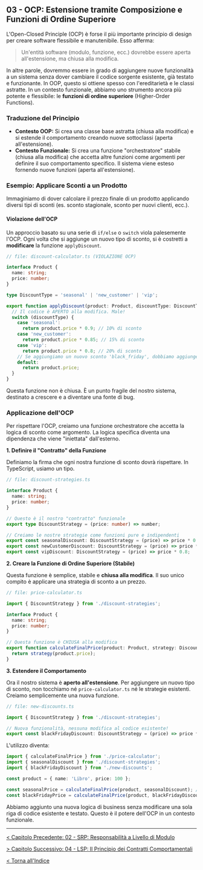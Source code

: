 ## 03 - OCP: Estensione tramite Composizione e Funzioni di Ordine Superiore

L'Open-Closed Principle (OCP) è forse il più importante principio di design per creare software flessibile e manutenibile. Esso afferma:

> Un'entità software (modulo, funzione, ecc.) dovrebbe essere aperta all'estensione, ma chiusa alla modifica.

In altre parole, dovremmo essere in grado di aggiungere nuove funzionalità a un sistema senza dover cambiare il codice sorgente esistente, già testato e funzionante. In OOP, questo si ottiene spesso con l'ereditarietà e le classi astratte. In un contesto funzionale, abbiamo uno strumento ancora più potente e flessibile: le **funzioni di ordine superiore** (Higher-Order Functions).

### Traduzione del Principio

*   **Contesto OOP:** Si crea una classe base astratta (chiusa alla modifica) e si estende il comportamento creando nuove sottoclassi (aperta all'estensione).
*   **Contesto Funzionale:** Si crea una funzione "orchestratore" stabile (chiusa alla modifica) che accetta altre funzioni come argomenti per definire il suo comportamento specifico. Il sistema viene esteso fornendo nuove funzioni (aperta all'estensione).

### Esempio: Applicare Sconti a un Prodotto

Immaginiamo di dover calcolare il prezzo finale di un prodotto applicando diversi tipi di sconti (es. sconto stagionale, sconto per nuovi clienti, ecc.).

#### Violazione dell'OCP

Un approccio basato su una serie di `if/else` o `switch` viola palesemente l'OCP. Ogni volta che si aggiunge un nuovo tipo di sconto, si è costretti a **modificare** la funzione `applyDiscount`.

```typescript
// file: discount-calculator.ts (VIOLAZIONE OCP)

interface Product {
  name: string;
  price: number;
}

type DiscountType = 'seasonal' | 'new_customer' | 'vip';

export function applyDiscount(product: Product, discountType: DiscountType): number {
  // Il codice è APERTO alla modifica. Male!
  switch (discountType) {
    case 'seasonal':
      return product.price * 0.9; // 10% di sconto
    case 'new_customer':
      return product.price * 0.85; // 15% di sconto
    case 'vip':
      return product.price * 0.8; // 20% di sconto
    // Se aggiungiamo un nuovo sconto 'black_friday', dobbiamo aggiungere un nuovo 'case'.
    default:
      return product.price;
  }
}
```

Questa funzione non è chiusa. È un punto fragile del nostro sistema, destinato a crescere e a diventare una fonte di bug.

### Applicazione dell'OCP

Per rispettare l'OCP, creiamo una funzione orchestratore che accetta la logica di sconto come argomento. La logica specifica diventa una dipendenza che viene "iniettata" dall'esterno.

**1. Definire il "Contratto" della Funzione**

Definiamo la firma che ogni nostra funzione di sconto dovrà rispettare. In TypeScript, usiamo un tipo.

```typescript
// file: discount-strategies.ts

interface Product { 
  name: string;
  price: number;
}

// Questo è il nostro "contratto" funzionale
export type DiscountStrategy = (price: number) => number;

// Creiamo le nostre strategie come funzioni pure e indipendenti
export const seasonalDiscount: DiscountStrategy = (price) => price * 0.9;
export const newCustomerDiscount: DiscountStrategy = (price) => price * 0.85;
export const vipDiscount: DiscountStrategy = (price) => price * 0.8;
```

**2. Creare la Funzione di Ordine Superiore (Stabile)**

Questa funzione è semplice, stabile e **chiusa alla modifica**. Il suo unico compito è applicare una strategia di sconto a un prezzo.

```typescript
// file: price-calculator.ts

import { DiscountStrategy } from './discount-strategies';

interface Product { 
  name: string;
  price: number;
}

// Questa funzione è CHIUSA alla modifica
export function calculateFinalPrice(product: Product, strategy: DiscountStrategy): number {
  return strategy(product.price);
}
```

**3. Estendere il Comportamento**

Ora il nostro sistema è **aperto all'estensione**. Per aggiungere un nuovo tipo di sconto, non tocchiamo né `price-calculator.ts` né le strategie esistenti. Creiamo semplicemente una nuova funzione.

```typescript
// file: new-discounts.ts

import { DiscountStrategy } from './discount-strategies';

// Nuova funzionalità, nessuna modifica al codice esistente!
export const blackFridayDiscount: DiscountStrategy = (price) => price * 0.7;
```

L'utilizzo diventa:

```typescript
import { calculateFinalPrice } from './price-calculator';
import { seasonalDiscount } from './discount-strategies';
import { blackFridayDiscount } from './new-discounts';

const product = { name: 'Libro', price: 100 };

const seasonalPrice = calculateFinalPrice(product, seasonalDiscount); // 90
const blackFridayPrice = calculateFinalPrice(product, blackFridayDiscount); // 70
```

Abbiamo aggiunto una nuova logica di business senza modificare una sola riga di codice esistente e testato. Questo è il potere dell'OCP in un contesto funzionale.

---

[< Capitolo Precedente: 02 - SRP: Responsabilità a Livello di Modulo](./02-srp-responsabilita-a-livello-di-modulo.md)

[> Capitolo Successivo: 04 - LSP: Il Principio dei Contratti Comportamentali](./04-lsp-il-principio-dei-contratti-comportamentali.md)

[< Torna all'Indice](./index.md)
